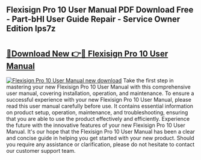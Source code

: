 ## Flexisign Pro 10 User Manual PDF Download Free - Part-bHI User Guide Repair - Service Owner Edition Ips7z

# <h2><a href="http://bc62639.oget.top/?id=Flexisign+Pro+10+User+Manual">🔗Download New 👉🔴 Flexisign Pro 10 User Manual</a></h2>

[![Flexisign Pro 10 User Manual new download](https://i.imgur.com/5g1atiW.png)](http://bc62639.oget.top/?id=Flexisign+Pro+10+User+Manual)
Take the first step in mastering your new Flexisign Pro 10 User Manual with this comprehensive user manual, covering installation, operation, and maintenance. To ensure a successful experience with your new Flexisign Pro 10 User Manual, please read this user manual carefully before use. It contains essential information on product setup, operation, maintenance, and troubleshooting, ensuring that you are able to use the product effectively and efficiently. Experience the future with the innovative features of your new Flexisign Pro 10 User Manual. It's our hope that the Flexisign Pro 10 User Manual has been a clear and concise guide in helping you get started with your new product. Should you require any assistance or clarification, please do not hesitate to contact our customer support team.
